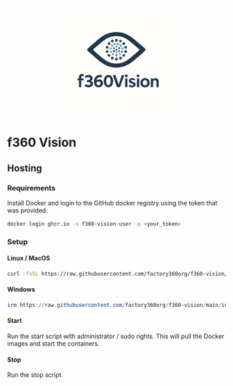 <div align="center">
		<img src="docs/logo.png" alt="Factory360 Logo" />
</div>

# f360 Vision

## Hosting

### Requirements

Install Docker and login to the GitHub docker registry using the token that was provided:

```sh
docker login ghcr.io -u f360-vision-user -p <your_token>
```

### Setup

#### Linux / MacOS

```sh
curl -fsSL https://raw.githubusercontent.com/factory360org/f360-vision/main/unix/install.sh | bash
```

#### Windows

```powershell
irm https://raw.githubusercontent.com/factory360org/f360-vision/main/install.ps1 | iex
```

#### Start

Run the start script with administrator / sudo rights. This will pull the Docker images and start the containers.

#### Stop

Run the stop script.
